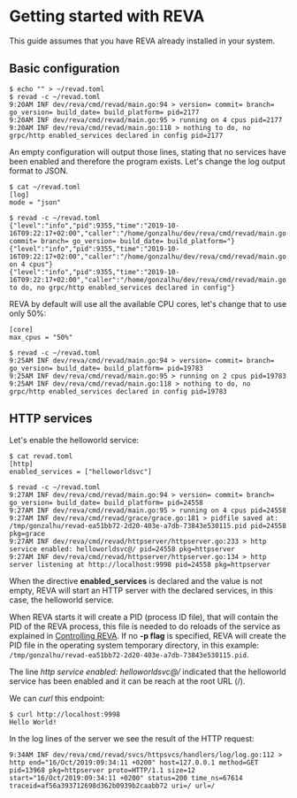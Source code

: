# Getting started with REVA

This guide assumes that you have REVA already installed in your system.

## Basic configuration

```
$ echo "" > ~/revad.toml
$ revad -c ~/revad.toml 
9:20AM INF dev/reva/cmd/revad/main.go:94 > version= commit= branch= go_version= build_date= build_platform= pid=2177
9:20AM INF dev/reva/cmd/revad/main.go:95 > running on 4 cpus pid=2177
9:20AM INF dev/reva/cmd/revad/main.go:118 > nothing to do, no grpc/http enabled_services declared in config pid=2177
```

An empty configuration will output those lines, stating that no services have been enabled and therefore the program exists.
Let's change the log output format to JSON.

```
$ cat ~/revad.toml
[log]
mode = "json"
```

```
$ revad -c ~/revad.toml 
{"level":"info","pid":9355,"time":"2019-10-16T09:22:17+02:00","caller":"/home/gonzalhu/dev/reva/cmd/revad/main.go:94","message":"version= commit= branch= go_version= build_date= build_platform="}
{"level":"info","pid":9355,"time":"2019-10-16T09:22:17+02:00","caller":"/home/gonzalhu/dev/reva/cmd/revad/main.go:95","message":"running on 4 cpus"}
{"level":"info","pid":9355,"time":"2019-10-16T09:22:17+02:00","caller":"/home/gonzalhu/dev/reva/cmd/revad/main.go:118","message":"nothing to do, no grpc/http enabled_services declared in config"}
```

REVA by default will use all the available CPU cores, let's change that to use only 50%:

```
[core]
max_cpus = "50%"
```

```
$ revad -c ~/revad.toml 
9:25AM INF dev/reva/cmd/revad/main.go:94 > version= commit= branch= go_version= build_date= build_platform= pid=19783
9:25AM INF dev/reva/cmd/revad/main.go:95 > running on 2 cpus pid=19783
9:25AM INF dev/reva/cmd/revad/main.go:118 > nothing to do, no grpc/http enabled_services declared in config pid=19783

```


## HTTP services

Let's enable the helloworld service:

```
$ cat revad.toml 
[http]
enabled_services = ["helloworldsvc"]
```

```
$ revad -c ~/revad.toml 
9:27AM INF dev/reva/cmd/revad/main.go:94 > version= commit= branch= go_version= build_date= build_platform= pid=24558
9:27AM INF dev/reva/cmd/revad/main.go:95 > running on 4 cpus pid=24558
9:27AM INF dev/reva/cmd/revad/grace/grace.go:181 > pidfile saved at: /tmp/gonzalhu/revad-ea51bb72-2d20-403e-a7db-73843e530115.pid pid=24558 pkg=grace
9:27AM INF dev/reva/cmd/revad/httpserver/httpserver.go:233 > http service enabled: helloworldsvc@/ pid=24558 pkg=httpserver
9:27AM INF dev/reva/cmd/revad/httpserver/httpserver.go:134 > http server listening at http://localhost:9998 pid=24558 pkg=httpserver
```

When the directive **enabled_services** is declared and the value is not empty, REVA will start an HTTP server with the declared services, in this case, the helloworld service. 

When REVA starts it will create a PID (process ID file), that will contain the PID of the REVA process, this file is needed to do reloads of the service as explained in [Controlling REVA](/controlling-reva.md). If no **-p flag** is specified, REVA will create the PID file in the operating system temporary directory, in this example: `/tmp/gonzalhu/revad-ea51bb72-2d20-403e-a7db-73843e530115.pid`.

The line *http service enabled: helloworldsvc@/* indicated that the helloworld service has been enabled and it can be reach at the root URL (/).

We can *curl* this endpoint:

```
$ curl http://localhost:9998
Hello World!
```

In the log lines of the server we see the result of the HTTP request:

```
9:34AM INF dev/reva/cmd/revad/svcs/httpsvcs/handlers/log/log.go:112 > http end="16/Oct/2019:09:34:11 +0200" host=127.0.0.1 method=GET pid=13968 pkg=httpserver proto=HTTP/1.1 size=12 start="16/Oct/2019:09:34:11 +0200" status=200 time_ns=67614 traceid=af56a393712698d362b0939b2caabb72 uri=/ url=/

```
